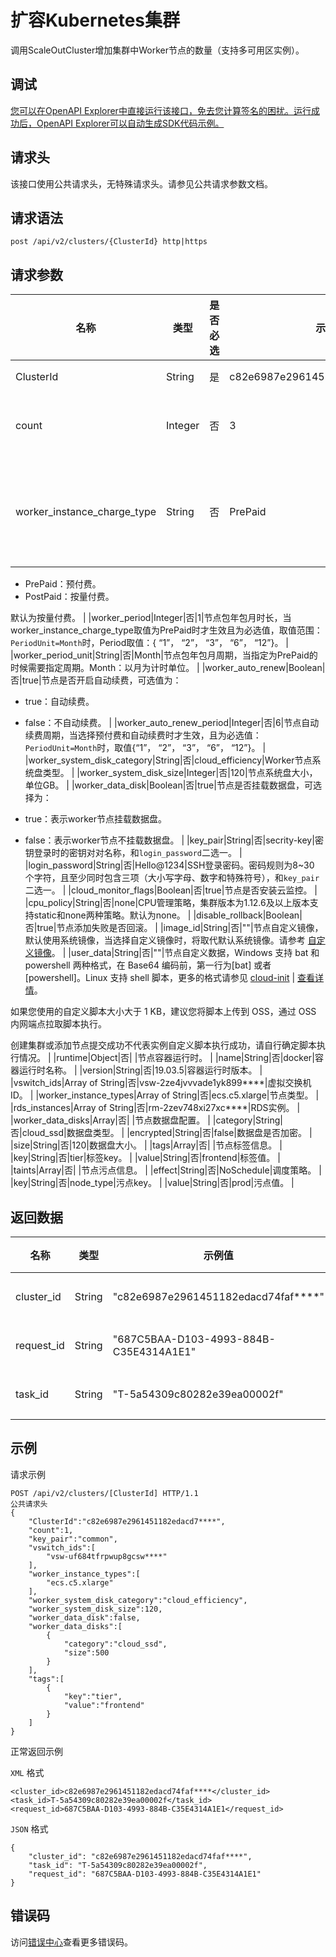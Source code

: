 # 扩容Kubernetes集群

调用ScaleOutCluster增加集群中Worker节点的数量（支持多可用区实例）。

## 调试

[您可以在OpenAPI Explorer中直接运行该接口，免去您计算签名的困扰。运行成功后，OpenAPI Explorer可以自动生成SDK代码示例。](https://api.aliyun.com/#product=CS&api=ScaleOutCluster&type=ROA&version=2015-12-15)

## 请求头

该接口使用公共请求头，无特殊请求头。请参见公共请求参数文档。

## 请求语法

```
post /api/v2/clusters/{ClusterId} http|https
```

## 请求参数

|名称|类型|是否必选|示例值|描述|
|--|--|----|---|--|
|ClusterId|String|是|c82e6987e2961451182edacd74faf\*\*\*\*|集群ID。 |
|count|Integer|否|3|扩容节点数量。 |
|worker\_instance\_charge\_type|String|否|PrePaid|节点付费类型，可选值为：

 -   PrePaid：预付费。
-   PostPaid：按量付费。

 默认为按量付费。 |
|worker\_period|Integer|否|1|节点包年包月时长，当worker\_instance\_charge\_type取值为PrePaid时才生效且为必选值，取值范围：`PeriodUnit=Month`时，Period取值：\{ “1”， “2”， “3”， “6”， “12”\}。 |
|worker\_period\_unit|String|否|Month|节点包年包月周期，当指定为PrePaid的时候需要指定周期。Month：以月为计时单位。 |
|worker\_auto\_renew|Boolean|否|true|节点是否开启自动续费，可选值为：

 -   true：自动续费。
-   false：不自动续费。 |
|worker\_auto\_renew\_period|Integer|否|6|节点自动续费周期，当选择预付费和自动续费时才生效，且为必选值： `PeriodUnit=Month`时，取值\{“1”， “2”， “3”， “6”， “12”\}。 |
|worker\_system\_disk\_category|String|否|cloud\_efficiency|Worker节点系统盘类型。 |
|worker\_system\_disk\_size|Integer|否|120|节点系统盘大小，单位GB。 |
|worker\_data\_disk|Boolean|否|true|节点是否挂载数据盘，可选择为：

 -   true：表示worker节点挂载数据盘。
-   false：表示worker节点不挂载数据盘。 |
|key\_pair|String|否|secrity-key|密钥登录时的密钥对对名称，和`login_password`二选一。 |
|login\_password|String|否|Hello@1234|SSH登录密码。密码规则为8~30 个字符，且至少同时包含三项（大小写字母、数字和特殊符号），和`key_pair`二选一。 |
|cloud\_monitor\_flags|Boolean|否|true|节点是否安装云监控。 |
|cpu\_policy|String|否|none|CPU管理策略，集群版本为1.12.6及以上版本支持static和none两种策略。默认为none。 |
|disable\_rollback|Boolean|否|true|节点添加失败是否回滚。 |
|image\_id|String|否|""|节点自定义镜像，默认使用系统镜像，当选择自定义镜像时，将取代默认系统镜像。请参考 [自定义镜像](https://help.aliyun.com/document_detail/146647.html?spm=5176.2020520152.0.0.546b16ddPelyaG)。 |
|user\_data|String|否|""|节点自定义数据，Windows 支持 bat 和 powershell 两种格式，在 Base64 编码前，第一行为\[bat\] 或者 \[powershell\]。Linux 支持 shell 脚本，更多的格式请参见 [cloud-init](https://cloudinit.readthedocs.io/en/latest/topics/format.html) \| [查看详情](https://help.aliyun.com/knowledge_detail/49121.html)。

 如果您使用的自定义脚本大小大于 1 KB，建议您将脚本上传到 OSS，通过 OSS 内网端点拉取脚本执行。

 创建集群或添加节点提交成功不代表实例自定义脚本执行成功，请自行确定脚本执行情况。 |
|runtime|Object|否| |节点容器运行时。 |
|name|String|否|docker|容器运行时名称。 |
|version|String|否|19.03.5|容器运行时版本。 |
|vswitch\_ids|Array of String|否|vsw-2ze4jvvvade1yk899\*\*\*\*|虚拟交换机ID。 |
|worker\_instance\_types|Array of String|否|ecs.c5.xlarge|节点类型。 |
|rds\_instances|Array of String|否|rm-2zev748xi27xc\*\*\*\*|RDS实例。 |
|worker\_data\_disks|Array|否| |节点数据盘配置。 |
|category|String|否|cloud\_ssd|数据盘类型。 |
|encrypted|String|否|false|数据盘是否加密。 |
|size|String|否|120|数据盘大小。 |
|tags|Array|否| |节点标签信息。 |
|key|String|否|tier|标签key。 |
|value|String|否|frontend|标签值。 |
|taints|Array|否| |节点污点信息。 |
|effect|String|否|NoSchedule|调度策略。 |
|key|String|否|node\_type|污点key。 |
|value|String|否|prod|污点值。 |

## 返回数据

|名称|类型|示例值|描述|
|--|--|---|--|
|cluster\_id|String|"c82e6987e2961451182edacd74faf\*\*\*\*"|集群ID。 |
|request\_id|String|"687C5BAA-D103-4993-884B-C35E4314A1E1"|请求ID。 |
|task\_id|String|"T-5a54309c80282e39ea00002f"|任务ID。 |

## 示例

请求示例

```
POST /api/v2/clusters/[ClusterId] HTTP/1.1
公共请求头
{
    "ClusterId":"c82e6987e2961451182edacd7****",
    "count":1,
    "key_pair":"common",
    "vswitch_ids":[
        "vsw-uf684tfrpwup8gcsw****"
    ],
    "worker_instance_types":[
        "ecs.c5.xlarge"
    ],
    "worker_system_disk_category":"cloud_efficiency",
    "worker_system_disk_size":120,
    "worker_data_disk":false,
    "worker_data_disks":[
        {
            "category":"cloud_ssd",
            "size":500
        }
    ],
    "tags":[
        {
            "key":"tier",
            "value":"frontend"
        }
    ]
}
```

正常返回示例

`XML` 格式

```
<cluster_id>c82e6987e2961451182edacd74faf****</cluster_id>
<task_id>T-5a54309c80282e39ea00002f</task_id>
<request_id>687C5BAA-D103-4993-884B-C35E4314A1E1</request_id>
```

`JSON` 格式

```
{
    "cluster_id": "c82e6987e2961451182edacd74faf****",
    "task_id": "T-5a54309c80282e39ea00002f",
    "request_id": "687C5BAA-D103-4993-884B-C35E4314A1E1"
}
```

## 错误码

访问[错误中心](https://error-center.alibabacloud.com/status/product/CS)查看更多错误码。

